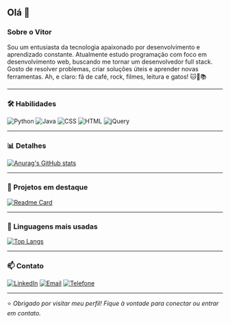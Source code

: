 ## Olá 👋

### Sobre o Vitor

Sou um entusiasta da tecnologia apaixonado por desenvolvimento e aprendizado constante. Atualmente estudo programação com foco em desenvolvimento web, buscando me tornar um desenvolvedor full stack. Gosto de resolver problemas, criar soluções úteis e aprender novas ferramentas. Ah, e claro: fã de café, rock, filmes, leitura e gatos! 🐱🎸📚

---

### 🛠️ Habilidades
![Python](https://img.shields.io/badge/Python-3776AB?style=flat-square&logo=python&logoColor=FFD43B)
![Java](https://img.shields.io/badge/Java-E34F26?style=flat-square&logo=java&logoColor=white)
![CSS](https://img.shields.io/badge/CSS-264DE4?style=flat-square&logo=css3&logoColor=white)
![HTML](https://img.shields.io/badge/HTML-E44D26?style=flat-square&logo=html5&logoColor=white)
![jQuery](https://img.shields.io/badge/jQuery-0769AD?style=flat-square&logo=jquery&logoColor=white)

---

### 📊 Detalhes

[![Anurag's GitHub stats](https://github-readme-stats.vercel.app/api?username=Vitor-oliv&show_icons=true&theme=tokyonight)](https://github.com/anuraghazra/github-readme-stats)

---

### 🚀 Projetos em destaque

[![Readme Card](https://github-readme-stats.vercel.app/api/pin/?username=Vitor-oliv&repo=projeto_lista_contatos&theme=tokyonight)](https://github.com/Vitor-oliv/projeto_lista_contatos)

---

### 🧠 Linguagens mais usadas

[![Top Langs](https://github-readme-stats.vercel.app/api/top-langs/?username=Vitor-oliv&layout=compact&theme=tokyonight)](https://github.com/anuraghazra/github-readme-stats)

---

### 📫 Contato

[![LinkedIn](https://img.shields.io/badge/LinkedIn-Vitor%20Oliveira-0077B5?style=flat-square&logo=linkedin&logoColor=white)](https://www.linkedin.com/in/vitoroliveira-tech/)
[![Email](https://img.shields.io/badge/Email-vitoroliveiraf22@gmail.com-0078D4?style=flat-square&logo=gmail&logoColor=white)](mailto:vitoroliveiraf22@gmail.com)
[![Telefone](https://img.shields.io/badge/WhatsApp-(11)%2093017--4173-25D366?style=flat-square&logo=whatsapp&logoColor=white)](https://wa.me/5511930174173)

---

⭐ *Obrigado por visitar meu perfil! Fique à vontade para conectar ou entrar em contato.*
